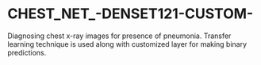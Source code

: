 # CHEST_NET_-DENSET121-CUSTOM-
Diagnosing chest x-ray images for presence of pneumonia. Transfer learning technique is used along with customized layer for making binary predictions.
